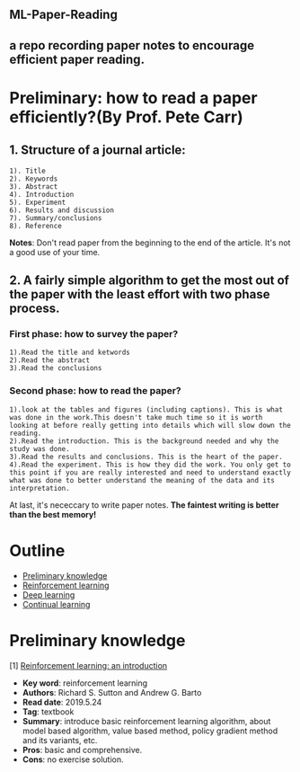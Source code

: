 ML-Paper-Reading
---
a repo recording paper notes to encourage efficient paper reading.
---
# Preliminary: how to read a paper efficiently?(By Prof. Pete Carr)
## 1. Structure of a journal article:
    1). Title
    2). Keywords
    3). Abstract
    4). Introduction
    5). Experiment
    6). Results and discussion
    7). Summary/conclusions
    8). Reference

**Notes**: Don't read paper from the beginning to the end of the article. It's not a good use of your time.
## 2. A fairly simple algorithm to get the most out of the paper with the least effort with two phase process.
### First phase: how to survey the paper?
    1).Read the title and ketwords
    2).Read the abstract
    3).Read the conclusions
### Second phase: how to read the paper?
    1).look at the tables and figures (including captions). This is what was done in the work.This doesn't take much time so it is worth looking at before really getting into details which will slow down the reading.
    2).Read the introduction. This is the background needed and why the study was done.
    3).Read the results and conclusions. This is the heart of the paper.
    4).Read the experiment. This is how they did the work. You only get to this point if you are really interested and need to understand exactly what was done to better understand the meaning of the data and its interpretation. 


At last, it's nececcary to write paper notes. **The faintest writing is better than the best memory!** 

# Outline
* [Preliminary knowledge](#1)
* [Reinforcement learning](#2)
* [Deep learning](#3)
* [Continual learning](#4)

<a name="1"/>

# Preliminary knowledge

[1] [Reinforcement learning: an introduction](https://web.stanford.edu/class/psych209/Readings/SuttonBartoIPRLBook2ndEd.pdf)
* **Key word**: reinforcement learning
* **Authors**: Richard S. Sutton and Andrew G. Barto
* **Read date**: 2019.5.24
* **Tag**: textbook
* **Summary**: introduce basic reinforcement learning algorithm, about model based algorithm, value based method, policy gradient method and its variants, etc.
* **Pros**: basic and comprehensive.
* **Cons**: no exercise solution.
